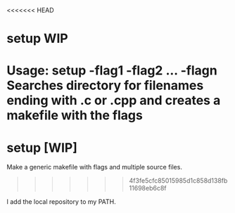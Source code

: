 <<<<<<< HEAD
# setup WIP
 Usage: setup -flag1 -flag2 ... -flagn
    Searches directory for filenames ending with .c or .cpp and creates a makefile with the flags
=======
# setup \[WIP\]
 Make a generic makefile with flags and multiple source files.
>>>>>>> 4f3fe5cfc85015985d1c858d138fb11698eb6c8f
 
 I add the local repository to my PATH.
